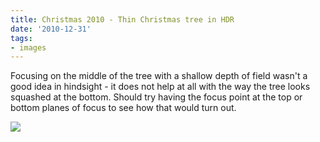 ```yaml
---
title: Christmas 2010 - Thin Christmas tree in HDR
date: '2010-12-31'
tags:
- images
---
```


Focusing on the middle of the tree with a shallow depth of field wasn't a good idea in hindsight - it does not help at all with the way the tree looks squashed at the bottom. Should try having the focus point at the top or bottom planes of focus to see how that would turn out.

![][image-1]

[image-1]:	/images/2010/12/2010-12-26-at-01-23-04-dsc_0360and4more_tonemapped.jpg